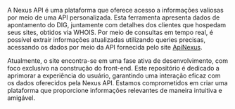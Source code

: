 A Nexus API é uma plataforma que oferece acesso a informações valiosas por meio de uma API personalizada. Esta ferramenta apresenta dados de apontamento do DIG, juntamente com detalhes dos clientes que hospedam seus sites, obtidos via WHOIS. Por meio de consultas em tempo real, é possível extrair informações atualizadas utilizando queries precisas, acessando os dados por meio da API fornecida pelo site [ApiNexus](https://nexusapi.online).

Atualmente, o site encontra-se em uma fase ativa de desenvolvimento, com foco exclusivo na construção do front-end. Este repositório é dedicado a aprimorar a experiência do usuário, garantindo uma interação eficaz com os dados oferecidos pela Nexus API. Estamos comprometidos em criar uma plataforma que proporcione informações relevantes de maneira intuitiva e amigável.
